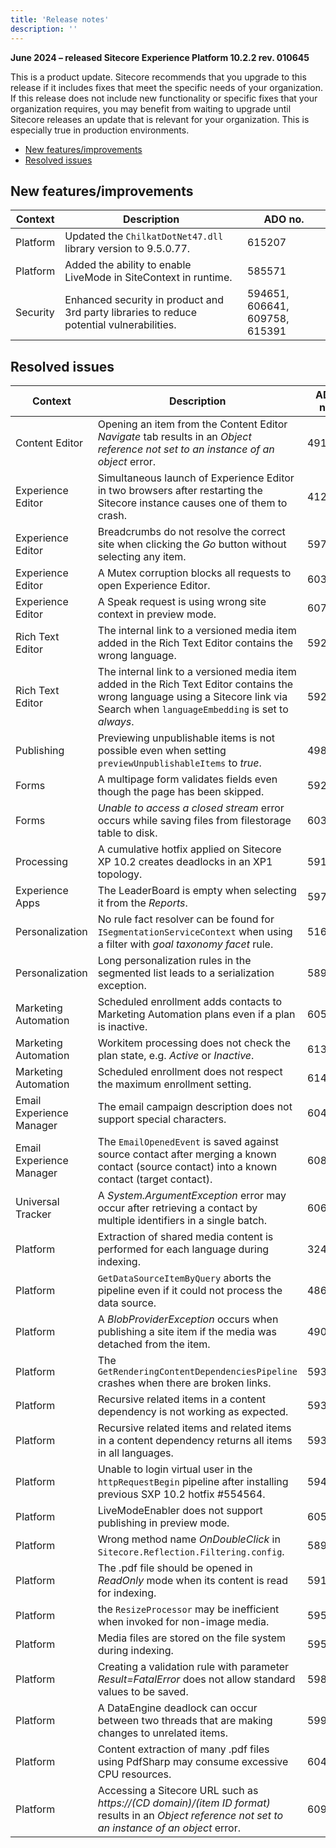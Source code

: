 ```yaml
---
title: 'Release notes'
description: ''
---
```


**June 2024 – released Sitecore Experience Platform 10.2.2 rev. 010645**

This is a product update. Sitecore recommends that you upgrade to this release if it includes fixes that meet the specific needs of your organization. If this release does not include new functionality or specific fixes that your organization requires, you may benefit from waiting to upgrade until Sitecore releases an update that is relevant for your organization. This is especially true in production environments.

- [New features/improvements](#new-featuresimprovements)
- [Resolved issues](#resolved-issues)

## New features/improvements
 | Context | Description | ADO no. |
 | --- | --- | --- |
 | Platform | Updated the `ChilkatDotNet47.dll` library version to 9.5.0.77. | 615207 |
 | Platform | Added the ability to enable LiveMode in SiteContext in runtime. | 585571 |
 | Security | Enhanced security in product and 3rd party libraries to reduce potential vulnerabilities. | 594651, 606641, 609758, 615391 |

## Resolved issues
 | Context | Description | ADO no. |
 | --- | --- | --- |
 | Content Editor | Opening an item from the Content Editor _Navigate_ tab results in an _Object reference not set to an instance of an object_ error. | 491656 |
 | Experience Editor | Simultaneous launch of Experience Editor in two browsers after restarting the Sitecore instance causes one of them to crash. | 412499 |
 | Experience Editor | Breadcrumbs do not resolve the correct site when clicking the _Go_ button without selecting any item. | 597335 |
 | Experience Editor | A Mutex corruption blocks all requests to open Experience Editor. | 603194 |
 | Experience Editor | A Speak request is using wrong site context in preview mode. | 	607142 |
 | Rich Text Editor | The internal link to a versioned media item added in the Rich Text Editor contains the wrong language. | 592307 |
 | Rich Text Editor | The internal link to a versioned media item added in the Rich Text Editor contains the wrong language using a Sitecore link via Search when `languageEmbedding` is set to _always_. | 592301 |
 | Publishing | Previewing unpublishable items is not possible even when setting `previewUnpublishableItems` to _true_. | 498395 |
 | Forms | A multipage form validates fields even though the page has been skipped. | 592310 |
 | Forms | _Unable to access a closed stream_ error occurs while saving files from filestorage table to disk. | 603638 |
 | Processing | A cumulative hotfix applied on Sitecore XP 10.2 creates deadlocks in an XP1 topology. | 591897 |
 | Experience Apps | The LeaderBoard is empty when selecting it from the _Reports_. | 597461 |
 | Personalization | No rule fact resolver can be found for `ISegmentationServiceContext` when using a filter with _goal taxonomy facet_ rule. | 516003 |
 | Personalization | Long personalization rules in the segmented list leads to a serialization exception. | 589574 |
 | Marketing Automation | Scheduled enrollment adds contacts to Marketing Automation plans even if a plan is inactive. | 605291 |
 | Marketing Automation | Workitem processing does not check the plan state, e.g. _Active_ or _Inactive_. | 613815 |
 | Marketing Automation | Scheduled enrollment does not respect the maximum enrollment setting. | 614401 |
 | Email Experience Manager | The email campaign description does not support special characters. | 604409 |
 | Email Experience Manager | The `EmailOpenedEvent` is saved against source contact after merging a known contact (source contact) into a known contact (target contact). | 608291 |
 | Universal Tracker | A _System.ArgumentException_ error may occur after retrieving a contact by multiple identifiers in a single batch. | 606531 |
 | Platform | Extraction of shared media content is performed for each language during indexing. | 324449 |
 | Platform | `GetDataSourceItemByQuery` aborts the pipeline even if it could not process the data source. | 486907 |
 | Platform | A _BlobProviderException_ occurs when publishing a site item if the media was detached from the item. | 490149 |
 | Platform | The `GetRenderingContentDependenciesPipeline` crashes when there are broken links. | 593160 |
 | Platform | Recursive related items in a content dependency is not working as expected. | 593054 |
 | Platform | Recursive related items and related items in a content dependency returns all items in all languages. | 593323 |
 | Platform | Unable to login virtual user in the `httpRequestBegin` pipeline after installing previous SXP 10.2 hotfix #554564. | 594111 |
 | Platform | LiveModeEnabler does not support publishing in preview mode. | 605729 |
 | Platform | Wrong method name _OnDoubleClick_ in `Sitecore.Reflection.Filtering.config`. | 589519 |
 | Platform | The .pdf file should be opened in _ReadOnly_ mode when its content is read for indexing. | 591674 |
 | Platform | the `ResizeProcessor` may be inefficient when invoked for non-image media. | 595667 |
 | Platform | Media files are stored on the file system during indexing. | 595670 |
 | Platform | Creating a validation rule with parameter _Result=FatalError_ does not allow standard values to be saved. | 598149 |
 | Platform | A DataEngine deadlock can occur between two threads that are making changes to unrelated items. | 599633 |
 | Platform | Content extraction of many .pdf files using PdfSharp may consume excessive CPU resources. | 604026 |
 | Platform | Accessing a Sitecore URL such as _https://(CD domain)/(item ID format)_ results in an _Object reference not set to an instance of an object_ error. | 609009 |
